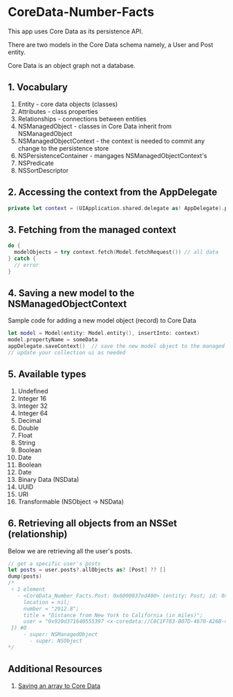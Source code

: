 # CoreData-Number-Facts

This app uses Core Data as its persistence API. 

There are two models in the Core Data schema namely, a User and Post entity. 

Core Data is an object graph not a database. 

## 1. Vocabulary 

1. Entity - core data objects (classes)
1. Attributes - class properties
1. Relationships - connections between entities
1. NSManagedObject - classes in Core Data inherit from NSManagedObject
1. NSManagedObjectContext - the context is needed to commit any change to the persistence store
1. NSPersistenceContainer - mangages NSManagedObjectContext's
1. NSPredicate 
1. NSSortDescriptor


## 2. Accessing the context from the AppDelegate 

```swift
private let context = (UIApplication.shared.delegate as! AppDelegate).persistentContainer.viewContext
```

## 3. Fetching from the managed context 

```swift 
do {
  modelObjects = try context.fetch(Model.fetchRequest()) // all data
} catch {
  // error
}
```

## 4. Saving a new model to the NSManagedObjectContext

Sample code for adding a new model object (record) to Core Data 

```swift 
let model = Model(entity: Model.entity(), insertInto: context)
model.propertyName = someData 
appDelegate.saveContext()  // save the new model object to the managed object content
// update your collection ui as needed 
```

## 5. Available types 

1. Undefined 
1. Integer 16
1. Integer 32
1. Integer 64
1. Decimal 
1. Double 
1. Float 
1. String 
1. Boolean
1. Date
1. Boolean
1. Date 
1. Binary Data (NSData) 
1. UUID 
1. URI 
1. Transformable (NSObject -> NSData)


## 6. Retrieving all objects from an NSSet (relationship) 

Below we are retrieving all the user's posts.

```swift 
// get a specific user's posts
let posts = user.posts?.allObjects as? [Post] ?? []
dump(posts)
/*
 ▿ 1 element
   - <CoreData_Number_Facts.Post: 0x6000037ed400> (entity: Post; id: 0x920d371640595395 <x-coredata://C8C1F783-B07D-4670-A26B-4026C71513C7/Post/p2>; data: {
     location = nil;
     number = "2912.8";
     title = "Distance from New York to California (in miles)";
     user = "0x920d371640555397 <x-coredata://C8C1F783-B07D-4670-A26B-4026C71513C7/User/p1>";
 }) #0
     - super: NSManagedObject
       - super: NSObject
*/
```

## Additional Resources 

1. [Saving an array to Core Data](https://gist.github.com/alexpaul/f4d7ed66101613e892e50e8317ab30ca)
